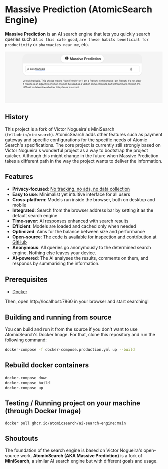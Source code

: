 # Massive Prediction (AtomicSearch Engine)

**Massive Prediction** is an AI search engine that lets you quickly search queries such as `is this cafe good`, `are these habits beneficial for productivity` or `pharmacies near me`, etc.

![The Simplest AI Search Engine](screenshots/massiveprediction-search-engine-generative-ai-result.png)

## History

This project is a fork of Victor Nogueira's MiniSearch (`felladrin/minisearch`). AtomicSearch adds other features such as payment gateway and specific configurations for the specific needs of Atomic Search's specifications. The core project is currently still strongly based on Victor Nogueira's wonderful project as a way to bootstrap the project quicker. Although this might change in the future when Massive Prediction takes a different path in the way the project wants to deliver the information.

## Features

- **Privacy-focused**: [No tracking, no ads, no data collection](https://docs.searxng.org/own-instance.html#how-does-searxng-protect-privacy)
- **Easy to use**: Minimalist yet intuitive interface for all users
- **Cross-platform**: Models run inside the browser, both on desktop and mobile
- **Integrated**: Search from the browser address bar by setting it as the default search engine
- **Time-saver**: AI responses enhanced with search results
- **Efficient**: Models are loaded and cached only when needed
- **Optimized**: Aims for the balance between size and performance
- **Open-source**: [The code is available for inspection and contribution at GitHub](https://github.com/felladrin/MiniSearch)
- **Anonymous**: All queries go anonymously to the determined search engine. Nothing else leaves your device.
- **AI-powered**: The AI analyses the results, comments on them, and responds by summarising the information.

## Prerequisites

- [Docker](https://docs.docker.com/get-docker/)

Then, open http://localhost:7860 in your browser and start searching!

## Building and running from source

You can build and run it from the source if you don't want to use AtomicSearch's Docker Image. For that, clone this repository and run the following command:

```bash
docker-compose -f docker-compose.production.yml up --build
```

## Rebuild docker containers

```console
docker-compose down
docker-compose build
docker-compose up
```

## Testing / Running project on your machine (through Docker Image)

```console
docker pull ghcr.io/atomicsearch/ai-search-engine:main
```

## Shoutouts

The foundation of the search engine is based on Victor Nogueira's open-source work. **AtomicSearch (AKA Massive Prediction)** is a fork of **MiniSearch**, a similar AI search engine but with different goals and usage.
